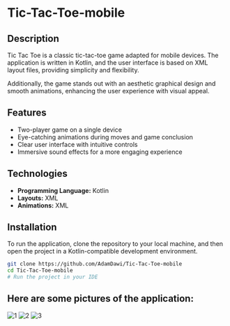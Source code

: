 # Tic-Tac-Toe-mobile

## Description

Tic Tac Toe is a classic tic-tac-toe game adapted for mobile devices. The application is written in Kotlin, and the user interface is based on XML layout files, providing simplicity and flexibility.

Additionally, the game stands out with an aesthetic graphical design and smooth animations, enhancing the user experience with visual appeal.

## Features

- Two-player game on a single device
- Eye-catching animations during moves and game conclusion
- Clear user interface with intuitive controls
- Immersive sound effects for a more engaging experience

## Technologies

- **Programming Language:** Kotlin
- **Layouts:** XML
- **Animations:** XML

## Installation

To run the application, clone the repository to your local machine, and then open the project in a Kotlin-compatible development environment.

```bash
git clone https://github.com/AdamDawi/Tic-Tac-Toe-mobile
cd Tic-Tac-Toe-mobile
# Run the project in your IDE
```

## Here are some pictures of the application:

![1](https://github.com/AdamDawi/Tic-Tac-Toe-mobile/assets/49430055/279d796b-e7d1-4190-9c9b-06ad5ebfc67f)
![2](https://github.com/AdamDawi/Tic-Tac-Toe-mobile/assets/49430055/9d36e4e5-9840-4cab-8152-aae7a3b6e28c)
![3](https://github.com/AdamDawi/Tic-Tac-Toe-mobile/assets/49430055/8d82cf26-89c7-4196-b44a-b131d340f337)
